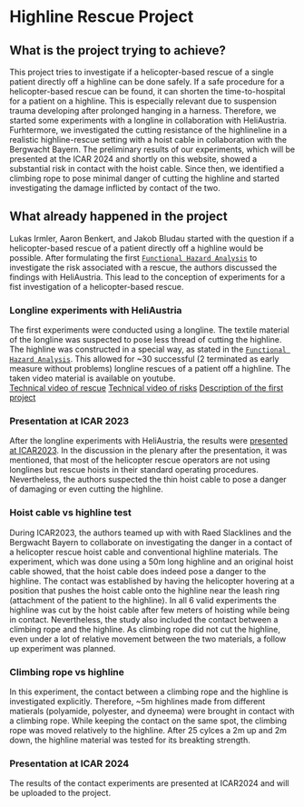 # Highline Rescue Project

## What is the project trying to achieve? 

This project tries to investigate if a helicopter-based rescue of a single patient directly off a highline can be done safely. If a safe procedure for a helicopter-based rescue can be found, it can shorten the time-to-hospital for a patient on a highline. This is especially relevant due to suspension trauma developing after prolonged hanging in a harness. 
Therefore, we started some experiments with a longline in collaboration with HeliAustria. Furhtermore, we investigated the cutting resistance of the highlineline in a realistic highline-rescue setting with a hoist cable in collaboration with the Bergwacht Bayern.
The preliminary results of our experiments, which will be presented at the ICAR 2024 and shortly on this website, showed a substantial risk in contact with the hoist cable.
Since then, we identified a climbing rope to pose minimal danger of cutting the highline and started investigating the damage inflicted by contact of the two.

## What already happened in the project

Lukas Irmler, Aaron Benkert, and Jakob Bludau started with the question if a helicopter-based rescue of a patient directly off a highline would be possible. After formulating the first [`Functional Hazard Analysis`](https://github.com/JBludau/Highline-Rescue-Project/blob/main/documents/helikopter_rettung_fha_v2.0_german.pdf) to investigate the risk associated with a rescue, the authors discussed the findings with HeliAustria. This lead to the conception of experiments for a fist investigation of a helicopter-based rescue.

### Longline experiments with HeliAustria

The first experiments were conducted using a longline. The textile material of the longline was suspected to pose less thread of cutting the highline. The highline was constructed in a special way, as stated in the [`Functional Hazard Analysis`](https://github.com/JBludau/Highline-Rescue-Project/blob/main/documents/helikopter_rettung_fha_v2.0_german.pdf). This allowed for ~30 successful (2 terminated as early measure without problems) longline rescues of a patient off a highline.
The taken video material is available on youtube.  
[Technical video of rescue](https://www.youtube.com/watch?v=iLqlUBwQ1ak)
[Technical video of risks](https://www.youtube.com/watch?v=SlgHOHsWXp8)
[Description of the first project](https://www.youtube.com/watch?v=puFq4TgSw14)

### Presentation at ICAR 2023

After the longline experiments with HeliAustria, the results were [presented at ICAR2023](https://github.com/JBludau/Highline-Rescue-Project/blob/main/presentations/icar_2023_highline_rescue_longline.pdf). In the discussion in the plenary after the presentation, it was mentioned, that most of the helicopter rescue operators are not using longlines but rescue hoists in their standard operating procedures. Nevertheless, the authors suspected the thin hoist cable to pose a danger of damaging or even cutting the highline.  

### Hoist cable vs highline test

During ICAR2023, the authors teamed up with with Raed Slacklines and the Bergwacht Bayern to collaborate on investigating the danger in a contact of a helicopter rescue hoist cable and conventional highline materials. The experiment, which was done using a 50m long highline and an original hoist cable showed, that the hoist cable does indeed pose a danger to the highline. The contact was established by having the helicopter hovering at a position that pushes the hoist cable onto the highline near the leash ring (attachment of the patient to the highline). In all 6 valid experiments the highline was cut by the hoist cable after few meters of hoisting while being in contact.
Nevertheless, the study also included the contact between a climbing rope and the highline. As climbing rope did not cut the highline, even under a lot of relative movement between the two materials, a follow up experiment was planned.

### Climbing rope vs highline

In this experiment, the contact between a climbing rope and the highline is investigated explicitly. Therefore, ~5m highlines made from different matierals (polyamide, polyester, and dyneema) were brought in contact with a climbing rope. While keeping the contact on the same spot, the climbing rope was moved relatively to the highline. After 25 cylces a 2m up and 2m down, the highline material was tested for its breakting strength.

### Presentation at ICAR 2024

The results of the contact experiments are presented at ICAR2024 and will be uploaded to the project.
